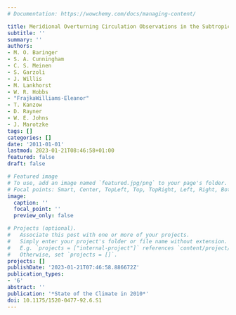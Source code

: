 ```yaml
---
# Documentation: https://wowchemy.com/docs/managing-content/

title: Meridional Overturning Circulation Observations in the Subtropical North Atlantic
subtitle: ''
summary: ''
authors:
- M. O. Baringer
- S. A. Cunningham
- C. S. Meinen
- S. Garzoli
- J. Willis
- M. Lankhorst
- W. R. Hobbs
- "FrajkaWilliams-Eleanor"
- T. Kanzow
- D. Rayner
- W. E. Johns
- J. Marotzke
tags: []
categories: []
date: '2011-01-01'
lastmod: 2023-01-21T08:46:58+01:00
featured: false
draft: false

# Featured image
# To use, add an image named `featured.jpg/png` to your page's folder.
# Focal points: Smart, Center, TopLeft, Top, TopRight, Left, Right, BottomLeft, Bottom, BottomRight.
image:
  caption: ''
  focal_point: ''
  preview_only: false

# Projects (optional).
#   Associate this post with one or more of your projects.
#   Simply enter your project's folder or file name without extension.
#   E.g. `projects = ["internal-project"]` references `content/project/deep-learning/index.md`.
#   Otherwise, set `projects = []`.
projects: []
publishDate: '2023-01-21T07:46:58.886672Z'
publication_types:
- '6'
abstract: ''
publication: '*State of the Climate in 2010*'
doi: 10.1175/1520-0477-92.6.S1
---
```

